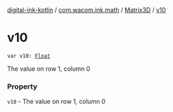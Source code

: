 [digital-ink-kotlin](../../index.md) / [com.wacom.ink.math](../index.md) / [Matrix3D](index.md) / [v10](./v10.md)

# v10

`var v10: `[`Float`](https://kotlinlang.org/api/latest/jvm/stdlib/kotlin/-float/index.html)

The value on row 1, column 0

### Property

`v10` - The value on row 1, column 0